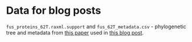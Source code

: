 # Data for blog posts #

`fus_proteins_62T.raxml.support` and `fus_62T_metadata.csv` - phylogenetic tree and metadata from [this paper](https://doi.org/10.1093/molbev/msac085) used in [this blog post](https://rowena-h.github.io/data-visualisation/academia/2023/09/28/trees_alternating_highlights.html).